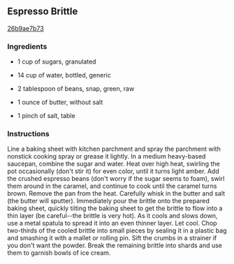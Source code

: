 ## Espresso Brittle

[26b9ae7b73](http://www.food.com/recipe/espresso-brittle-187822)

### Ingredients

 - 1 cup of sugars, granulated

 - 14 cup of water, bottled, generic

 - 2 tablespoon of beans, snap, green, raw

 - 1 ounce of butter, without salt

 - 1 pinch of salt, table

### Instructions

Line a baking sheet with kitchen parchment and spray the parchment with nonstick cooking spray or grease it lightly. In a medium heavy-based saucepan, combine the sugar and water. Heat over high heat, swirling the pot occasionally (don't stir it) for even color, until it turns light amber. Add the crushed espresso beans (don't worry if the sugar seems to foam), swirl them around in the caramel, and continue to cook until the caramel turns brown. Remove the pan from the heat. Carefully whisk in the butter and salt (the butter will sputter). Immediately pour the brittle onto the prepared baking sheet, quickly tilting the baking sheet to get the brittle to flow into a thin layer (be careful--the brittle is very hot). As it cools and slows down, use a metal spatula to spread it into an even thinner layer. Let cool. Chop two-thirds of the cooled brittle into small pieces by sealing it in a plastic bag and smashing it with a mallet or rolling pin. Sift the crumbs in a strainer if you don't want the powder. Break the remaining brittle into shards and use them to garnish bowls of ice cream.